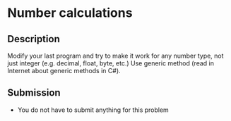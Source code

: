 # Number calculations

## Description
Modify your last program and try to make it work for any number type, not just integer (e.g. decimal, float, byte, etc.)
Use generic method (read in Internet about generic methods in C#).

## Submission
- You do not have to submit anything for this problem